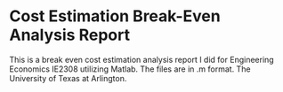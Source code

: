 # Cost Estimation Break-Even Analysis Report
This is a break even cost estimation analysis report I did for Engineering Economics IE2308 utilizing Matlab. The files are in .m format. The University of Texas at Arlington.

